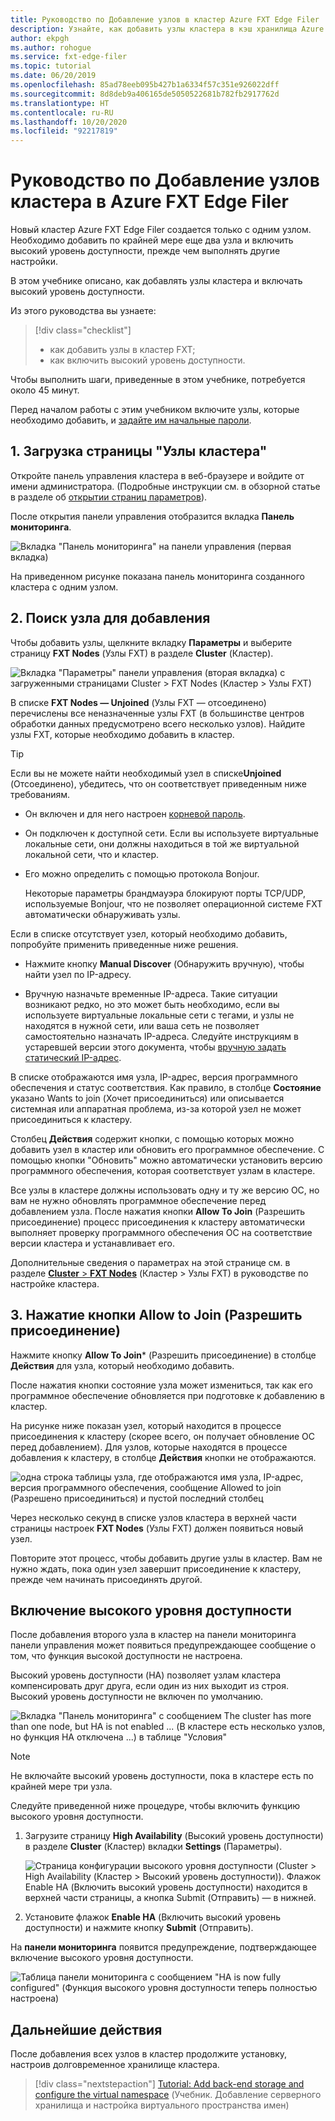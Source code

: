 ```yaml
---
title: Руководство по Добавление узлов в кластер Azure FXT Edge Filer
description: Узнайте, как добавить узлы кластера в кэш хранилища Azure FXT Edge Filer и включить высокий уровень доступности.
author: ekpgh
ms.author: rohogue
ms.service: fxt-edge-filer
ms.topic: tutorial
ms.date: 06/20/2019
ms.openlocfilehash: 85ad78eeb095b427b1a6334f57c351e926022dff
ms.sourcegitcommit: 8d8deb9a406165de5050522681b782fb2917762d
ms.translationtype: HT
ms.contentlocale: ru-RU
ms.lasthandoff: 10/20/2020
ms.locfileid: "92217819"
---
```

# <a name="tutorial-add-cluster-nodes-to-an-azure-fxt-edge-filer-cluster"></a>Руководство по Добавление узлов кластера в Azure FXT Edge Filer

Новый кластер Azure FXT Edge Filer создается только с одним узлом. Необходимо добавить по крайней мере еще два узла и включить высокий уровень доступности, прежде чем выполнять другие настройки.

В этом учебнике описано, как добавлять узлы кластера и включать высокий уровень доступности.

Из этого руководства вы узнаете:

> [!div class="checklist"]
>
> * как добавить узлы в кластер FXT;
> * как включить высокий уровень доступности.

Чтобы выполнить шаги, приведенные в этом учебнике, потребуется около 45 минут.

Перед началом работы с этим учебником включите узлы, которые необходимо добавить, и [задайте им начальные пароли](fxt-node-password.md).

## <a name="1-load-the-cluster-nodes-page"></a>1. Загрузка страницы "Узлы кластера"

Откройте панель управления кластера в веб-браузере и войдите от имени администратора. (Подробные инструкции см. в обзорной статье в разделе об [открытии страниц параметров](fxt-cluster-create.md#open-the-settings-pages)).

После открытия панели управления отобразится вкладка **Панель мониторинга**. 

![Вкладка "Панель мониторинга" на панели управления (первая вкладка)](media/fxt-cluster-config/dashboard-1-node.png)

На приведенном рисунке показана панель мониторинга созданного кластера с одним узлом.

## <a name="2-locate-the-node-to-add"></a>2. Поиск узла для добавления

Чтобы добавить узлы, щелкните вкладку **Параметры** и выберите страницу **FXT Nodes** (Узлы FXT) в разделе **Cluster** (Кластер).

![Вкладка "Параметры" панели управления (вторая вкладка) с загруженными страницами Cluster > FXT Nodes (Кластер > Узлы FXT)](media/fxt-cluster-config/settings-fxt-nodes.png)

В списке **FXT Nodes — Unjoined** (Узлы FXT — отсоединено) перечислены все неназначенные узлы FXT (в большинстве центров обработки данных предусмотрено всего несколько узлов). Найдите узлы FXT, которые необходимо добавить в кластер.

> [!Tip]
> Если вы не можете найти необходимый узел в списке**Unjoined** (Отсоединено), убедитесь, что он соответствует приведенным ниже требованиям.
>
> * Он включен и для него настроен [корневой пароль](fxt-node-password.md).
> * Он подключен к доступной сети. Если вы используете виртуальные локальные сети, они должны находиться в той же виртуальной локальной сети, что и кластер.
> * Его можно определить с помощью протокола Bonjour.
>
>   Некоторые параметры брандмауэра блокируют порты TCP/UDP, используемые Bonjour, что не позволяет операционной системе FXT автоматически обнаруживать узлы.
>
> Если в списке отсутствует узел, который необходимо добавить, попробуйте применить приведенные ниже решения.
>
> * Нажмите кнопку **Manual Discover** (Обнаружить вручную), чтобы найти узел по IP-адресу.
>
> * Вручную назначьте временные IP-адреса. Такие ситуации возникают редко, но это может быть необходимо, если вы используете виртуальные локальные сети с тегами, и узлы не находятся в нужной сети, или ваша сеть не позволяет самостоятельно назначать IP-адреса. Следуйте инструкциям в устаревшей версии этого документа, чтобы [вручную задать статический IP-адрес](https://azure.github.io/Avere/legacy/create_cluster/4_8/html/static_ip.html).

В списке отображаются имя узла, IP-адрес, версия программного обеспечения и статус соответствия. Как правило, в столбце **Состояние** указано Wants to join (Хочет присоединиться) или описывается системная или аппаратная проблема, из-за которой узел не может присоединиться к кластеру.

Столбец **Действия** содержит кнопки, с помощью которых можно добавить узел в кластер или обновить его программное обеспечение. С помощью кнопки "Обновить" можно автоматически установить версию программного обеспечения, которая соответствует узлам в кластере.

Все узлы в кластере должны использовать одну и ту же версию ОС, но вам не нужно обновлять программное обеспечение перед добавлением узла. После нажатия кнопки **Allow To Join** (Разрешить присоединение) процесс присоединения к кластеру автоматически выполняет проверку программного обеспечения ОС на соответствие версии кластера и устанавливает его.

Дополнительные сведения о параметрах на этой странице см. в разделе [**Cluster** > **FXT Nodes**](https://azure.github.io/Avere/legacy/ops_guide/4_7/html/gui_fxt_nodes.html) (Кластер > Узлы FXT) в руководстве по настройке кластера.

## <a name="3-click-the-allow-to-join-button"></a>3. Нажатие кнопки Allow to Join (Разрешить присоединение)

Нажмите кнопку **Allow To Join*** (Разрешить присоединение) в столбце **Действия** для узла, который необходимо добавить.

После нажатия кнопки состояние узла может измениться, так как его программное обеспечение обновляется при подготовке к добавлению в кластер.

На рисунке ниже показан узел, который находится в процессе присоединения к кластеру (скорее всего, он получает обновление ОС перед добавлением). Для узлов, которые находятся в процессе добавления к кластеру, в столбце **Действия** кнопки не отображаются.

![одна строка таблицы узла, где отображаются имя узла, IP-адрес, версия программного обеспечения, сообщение Allowed to join (Разрешено присоединиться) и пустой последний столбец](media/fxt-cluster-config/node-join-in-process.png)

Через несколько секунд в списке узлов кластера в верхней части страницы настроек **FXT Nodes** (Узлы FXT) должен появиться новый узел.

Повторите этот процесс, чтобы добавить другие узлы в кластер. Вам не нужно ждать, пока один узел завершит присоединение к кластеру, прежде чем начинать присоединять другой.

## <a name="enable-high-availability"></a>Включение высокого уровня доступности

После добавления второго узла в кластер на панели мониторинга панели управления может появиться предупреждающее сообщение о том, что функция высокой доступности не настроена.

Высокий уровень доступности (HA) позволяет узлам кластера компенсировать друг друга, если один из них выходит из строя. Высокий уровень доступности не включен по умолчанию.

![Вкладка "Панель мониторинга" с сообщением The cluster has more than one node, but HA is not enabled ... (В кластере есть несколько узлов, но функция HA отключена ...) в таблице "Условия"](media/fxt-cluster-config/no-ha-2-nodes.png)

> [!Note]
> Не включайте высокий уровень доступности, пока в кластере есть по крайней мере три узла.

Следуйте приведенной ниже процедуре, чтобы включить функцию высокого уровня доступности.

1. Загрузите страницу **High Availability** (Высокий уровень доступности) в разделе **Cluster** (Кластер) вкладки **Settings** (Параметры).

   ![Страница конфигурации высокого уровня доступности (Cluster > High Availability (Кластер > Высокий уровень доступности)). Флажок Enable HA (Включить высокий уровень доступности) находится в верхней части страницы, а кнопка Submit (Отправить) — в нижней.](media/fxt-cluster-config/enable-ha.png)

2. Установите флажок **Enable HA** (Включить высокий уровень доступности) и нажмите кнопку **Submit** (Отправить).

На **панели мониторинга** появится предупреждение, подтверждающее включение высокого уровня доступности.

![Таблица панели мониторинга с сообщением "HA is now fully configured" (Функция высокого уровня доступности теперь полностью настроена)](media/fxt-cluster-config/ha-configured-alert.png)

## <a name="next-steps"></a>Дальнейшие действия

После добавления всех узлов в кластер продолжите установку, настроив долговременное хранилище кластера.

> [!div class="nextstepaction"]
> [Tutorial: Add back-end storage and configure the virtual namespace](fxt-add-storage.md) (Учебник. Добавление серверного хранилища и настройка виртуального пространства имен)